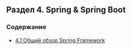 ##  Раздел 4. Spring & Spring Boot

### Содержание
- [4.1  Общий обзор Spring Framework ](4.1_Overview.md)
